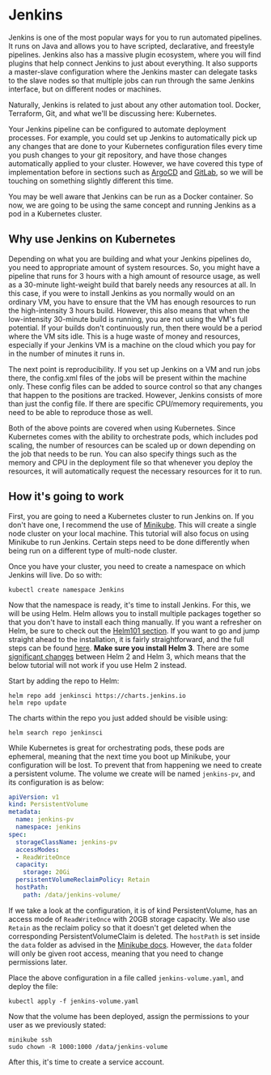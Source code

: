 # Jenkins

Jenkins is one of the most popular ways for you to run automated pipelines. It runs on Java and allows you to have scripted, declarative, and freestyle pipelines. Jenkins also has a massive plugin ecosystem, where you will find plugins that help connect Jenkins to just about everything. It also supports a master-slave configuration where the Jenkins master can delegate tasks to the slave nodes so that multiple jobs can run through the same Jenkins interface, but on different nodes or machines.

Naturally, Jenkins is related to just about any other automation tool. Docker, Terraform, Git, and what we'll be discussing here: Kubernetes.

Your Jenkins pipeline can be configured to automate deployment processes. For example, you could set up Jenkins to automatically pick up any changes that are done to your Kubernetes configuration files every time you push changes to your git repository, and have those changes automatically applied to your cluster. However, we have covered this type of implementation before in sections such as [ArgoCD](../GitOps101/argocd.md) and [GitLab](../GitLab101/what-is-gitlab.md), so we will be touching on something slightly different this time.

You may be well aware that Jenkins can be run as a Docker container. So now, we are going to be using the same concept and running Jenkins as a pod in a Kubernetes cluster.

## Why use Jenkins on Kubernetes

Depending on what you are building and what your Jenkins pipelines do, you need to appropriate amount of system resources. So, you might have a pipeline that runs for 3 hours with a high amount of resource usage, as well as a 30-minute light-weight build that barely needs any resources at all. In this case, if you were to install Jenkins as you normally would on an ordinary VM, you have to ensure that the VM has enough resources to run the high-intensity 3 hours build. However, this also means that when the low-intensity 30-minute build is running, you are not using the VM's full potential. If your builds don't continuously run, then there would be a period where the VM sits idle. This is a huge waste of money and resources, especially if your Jenkins VM is a machine on the cloud which you pay for in the number of minutes it runs in.

The next point is reproducibility. If you set up Jenkins on a VM and run jobs there, the config.xml files of the jobs will be present within the machine only. These config files can be added to source control so that any changes that happen to the positions are tracked. However, Jenkins consists of more than just the config file. If there are specific CPU/memory requirements, you need to be able to reproduce those as well.

Both of the above points are covered when using Kubernetes. Since Kubernetes comes with the ability to orchestrate pods, which includes pod scaling, the number of resources can be scaled up or down depending on the job that needs to be run. You can also specify things such as the memory and CPU in the deployment file so that whenever you deploy the resources, it will automatically request the necessary resources for it to run.

## How it's going to work

First, you are going to need a Kubernetes cluster to run Jenkins on. If you don't have one, I recommend the use of [Minikube](https://minikube.sigs.k8s.io/docs/start/). This will create a single node cluster on your local machine. This tutorial will also focus on using Minikube to run Jenkins. Certain steps need to be done differently when being run on a different type of multi-node cluster.

Once you have your cluster, you need to create a namespace on which Jenkins will live. Do so with:

```
kubectl create namespace Jenkins
```

Now that the namespace is ready, it's time to install Jenkins. For this, we will be using Helm. Helm allows you to install multiple packages together so that you don't have to install each thing manually. If you want a refresher on Helm, be sure to check out the [Helm101 section](../Helm101/what-is-helm.md). If you want to go and jump straight ahead to the installation, it is fairly straightforward, and the full steps can be found [here](https://helm.sh/docs/intro/install/). **Make sure you install Helm 3**. There are some [significant changes](https://helm.sh/docs/faq/changes_since_helm2/) between Helm 2 and Helm 3, which means that the below tutorial will not work if you use Helm 2 instead.

Start by adding the repo to Helm:

```
helm repo add jenkinsci https://charts.jenkins.io
helm repo update
```

The charts within the repo you just added should be visible using:

```
helm search repo jenkinsci
```

While Kubernetes is great for orchestrating pods, these pods are ephemeral, meaning that the next time you boot up Minikube, your configuration will be lost. To prevent that from happening we need to create a persistent volume. The volume we create will be named ```jenkins-pv```, and its configuration is as below:

```yaml
apiVersion: v1
kind: PersistentVolume
metadata:
  name: jenkins-pv
  namespace: jenkins
spec:
  storageClassName: jenkins-pv
  accessModes:
  - ReadWriteOnce
  capacity:
    storage: 20Gi
  persistentVolumeReclaimPolicy: Retain
  hostPath:
    path: /data/jenkins-volume/
```

If we take a look at the configuration, it is of kind PersistentVolume, has an access mode of ```ReadWriteOnce``` with 20GB storage capacity. We also use ```Retain``` as the reclaim policy so that it doesn't get deleted when the corresponding PersistentVolumeClaim is deleted. The ```hostPath``` is set inside the ```data``` folder as advised in the [Minikube docs](https://minikube.sigs.k8s.io/docs/handbook/persistent_volumes/#a-note-on-mounts-persistence-and-minikube-hosts). However, the ```data``` folder will only be given root access, meaning that you need to change permissions later.

Place the above configuration in a file called ```jenkins-volume.yaml```, and deploy the file:

```
kubectl apply -f jenkins-volume.yaml
```

Now that the volume has been deployed, assign the permissions to your user as we previously stated:

```
minikube ssh
sudo chown -R 1000:1000 /data/jenkins-volume
```

After this, it's time to create a service account.
